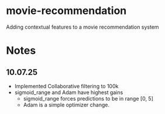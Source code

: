 # movie-recommendation
Adding contextual features to a movie recommendation system

# Notes
## 10.07.25
 * Implemented Collaborative filtering to 100k
 * sigmoid_range and Adam have highest gains
   * sigmoid_range forces predictions to be in range [0, 5]
   * Adam is a simple optimizer change.
